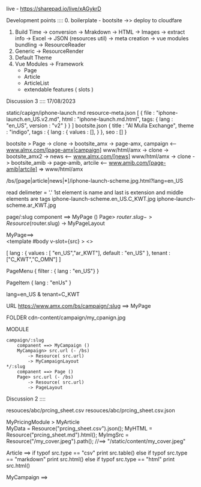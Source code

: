 live - https://sharepad.io/live/xAGykrD

Development points :::: 0. boilerplate - bootsite ->> deploy to cloudfare

1. Build Time
   -> conversion
   -> Mrakdown -> HTML
   -> Images -> extract info
   -> Excel -> JSON (resources util)
   -> meta creation
   -> vue modules bundling
   -> ResourceReader
2. Generic
   -> ResourceRender
3. Default Theme
4. Vue Modules
   -> Framework
    - Page
    - Article
    - ArticleList
    - extendable features ( slots )

Discussion 3 :::: 17/08/2023

static/capign/iphone-launch.md
resource-meta.json
[
{ file : "iphone-launch.en_US.v2.md", html : "iphone-launch.md.html", tags: { lang : "en_US", version : "v2" } }
]
bootsite.json
{
title : "Al Mulla Exchange",
theme : "indigo",
tags : {
lang : { values : [], }
},
seo : []
}

bootsite > Page
-> clone -> bootsite_amx -> page-amx, campaign <-- www.almx.com/[page-amx|campaign] www/html/amx
-> clone -> bootsite_amx2 -> news <-- www.almx.com/[news] www/html/amx
-> clone -> bootsite_amib -> page-amib, artcile <-- www.amib.com/[page-amib|artcile] => www/html/amx

/bs/[page|article|news|*]/iphone-launch-scheme.jpg.html?lang=en_US

read delimeter = '.' 1st element is name and last is extension and middle elements are tags
iphone-launch-scheme.en_US.C_KWT.jpg
iphone-launch-scheme.ar_KWT.jpg

page/:slug
component ==> MyPage ()
Page> $router.slug
            -> Resource($router.slug)
-> MyPageLayout

MyPage==>  
 <page>
<template #body v-slot={src} >
<>
</template>
</page>

[
lang : { values : [ "en_US","ar_KWT"], default : "en_US" },
tenant : ["C_KWT","C_OMN"]
]

PageMenu {
filter : { lang : "en_US"}
}

PageItem {
lang : "enUs"
}

lang=en_US & tenant=C_KWT

URL https://www.amx.com/bs/campaign/:slug ==> MyPage

FOLDER cdn-content/campaign/my_cpanign.jpg

MODULE
<MyCampaign src="campaign/my_cpanign.html"/>

    campaign/:slug
        companent ==> MyCampaign ()
        MyCampaign> src.url (- /bs)
            -> Resource( src.url)
            -> MyCampaignLayout
    */:slug
        companent ==> Page ()
        Page> src.url (- /bs)
            -> Resource( src.url)
            -> PageLayout

Discussion 2 ::::

resouces/abc/prcing_sheet.csv
resouces/abc/prcing_sheet.csv.json

MyPricingModule > MyArticle  
 MyData = Resource("prcing_sheet.csv").json();
MyHTML = Resource("prcing_sheet.md").html();
MyImgSrc = Resource("/my_cover.jpeg").path(); //==> "/static/content/my_cover.jpeg"

Article ==>
if typof src.type == "csv"
print src.table()
else if typof src.type == "markdown"
print src.html()
else if typof src.type == "html"
print src.html()

MyCampaign ==>

  <Article :src="article1.md|article1.html|article1.json">
    <template #body { src }>
        
    </template> 
  </Article>

Discussion 1 ::::

Articles ->

routing

/blog/:markedon_file_name => Blog
/news/:markedon_file_name => News

ARTCLE_DIR = "/path/to/markedown/file/" default:/dist/www-amib/content/[blog|post|news|artcle|story|campaign]

www-demo/layout
==> how to use articles ==> article/blog/img/

www-amib/layout
/router
/navbar

https://www.amib.com/blog/how-to.html
https://cdn.amib.com/content/dist/www-amib/blog/how-to.md

//BLOG.VUE
<template>

  <Article
  	:file="/blog/how-to-write"
  >	
      <template #title={title}>
      	<h4>{{title}}</hr>
      </template>
      <template #file>
        
      </template>
  </Article>
</template>  
<style></style>

//NEWS.VUE
<template>

  <Article
  	:file="/blog/how-to-write"
  >	
  </Article>
</template>  
<style></style>
